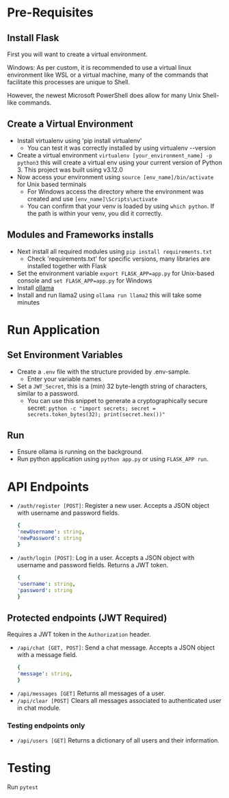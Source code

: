 # Pre-Requisites

## Install Flask

First you will want to create a virtual environment. 

Windows: As per custom, it is recommended to use a virtual linux environment like WSL or a virtual machine, many of the commands that facilitate this processes are unique to Shell. 

However, the newest Microsoft PowerShell does allow for many Unix Shell-like commands.

## Create a Virtual Environment

- Install virtualenv using 'pip install virtualenv' 
    - You can test it was correctly installed by using virtualenv --version
- Create a virtual environment `virtualenv [your_environment_name] -p python3` this will create a virtual env using your current version of Python 3. This project was built using v3.12.0
- Now access your environment using `source [env_name]/bin/activate` for Unix based terminals 
	- For Windows access the directory where the environment was created and use `[env_name]\Scripts\activate`
    - You can confirm that your venv is loaded by using `which python`. If the path is within your venv, you did it correctly.

## Modules and Frameworks installs 

- Next install all required modules using `pip install requirements.txt` 
    - Check 'requirements.txt' for specific versions, many libraries are installed together with Flask
- Set the environment variable `export FLASK_APP=app.py` for Unix-based console and `set FLASK_APP=app.py` for Windows
- Install [ollama](https://ollama.com/)
- Install and run llama2 using `ollama run llama2` this will take some minutes

# Run Application

## Set Environment Variables

- Create a `.env` file with the structure provided by .env-sample. 
    - Enter your variable names 
- Set a `JWT_Secret`, this is a (min) 32 byte-length string of characters, similar to a password. 
    - You can use this snippet to generate a cryptographically secure secret: `python -c "import secrets; secret = secrets.token_bytes(32); print(secret.hex())"`

## Run
- Ensure ollama is running on the background. 
- Run python application using `python app.py` or using `FLASK_APP run`.

# API Endpoints
- `/auth/register [POST]`: Register a new user. Accepts a JSON object with username and password fields.
    ```yaml
    {
    'newUsername': string,
    'newPassword': string
    }
    ```
- `/auth/login [POST]`: Log in a user. Accepts a JSON object with username and password fields. Returns a JWT token.
    ```yaml
    {
    'username': string,
    'password': string
    }
    ```
## Protected endpoints (JWT Required)
Requires a JWT token in the `Authorization` header.

- `/api/chat [GET, POST]`: Send a chat message. Accepts a JSON object with a message field.
    ```yaml
    {
    'message': string,
    }
    ```
- `/api/messages [GET]` Returns all messages of a user. 
- `/api/clear [POST]` Clears all messages associated to authenticated user in chat module.

### Testing endpoints only
- `/api/users [GET]` Returns a dictionary of all users and their information. 

# Testing
Run `pytest`

